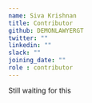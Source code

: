 ```yaml
---
name: Siva Krishnan
title: Contributor
github: DEMONLAWYERGT
twitter: ""
linkedin: ""
slack: ""
joining_date: ""
role : contributor
---
```


Still waiting for this
